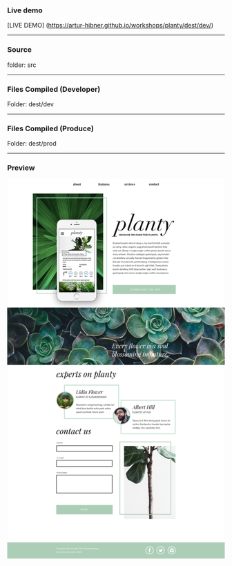 ### Live demo  


[LIVE DEMO] (https://artur-hibner.github.io/workshops/planty/dest/dev/)

---------------
### Source ###
folder: src 

---------------

### Files Compiled (Developer) ###

Folder: dest/dev

---------------

### Files Compiled (Produce) ###

Folder: dest/prod

---------------

### Preview
![picture alt](planty-preview.jpg "Planty Preview")